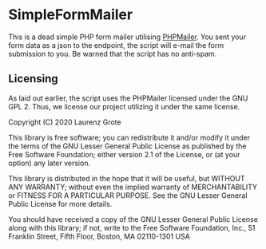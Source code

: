 # SimpleFormMailer

This is a dead simple PHP form mailer utilising [PHPMailer](https://github.com/PHPMailer/PHPMailer/blob/master/LICENSE).
You sent your form data as a json to the endpoint, the script will e-mail the form submission to you.
Be warned that the script has no anti-spam.

## Licensing

As laid out earlier, the script uses the PHPMailer licensed under the GNU GPL 2.
Thus, we license our project utilizing it under the same license.

Copyright (C) 2020 Laurenz Grote

This library is free software; you can redistribute it and/or
modify it under the terms of the GNU Lesser General Public
License as published by the Free Software Foundation; either
version 2.1 of the License, or (at your option) any later version.

This library is distributed in the hope that it will be useful,
but WITHOUT ANY WARRANTY; without even the implied warranty of
MERCHANTABILITY or FITNESS FOR A PARTICULAR PURPOSE.  See the GNU
Lesser General Public License for more details.

You should have received a copy of the GNU Lesser General Public
License along with this library; if not, write to the Free Software
Foundation, Inc., 51 Franklin Street, Fifth Floor, Boston, MA  02110-1301  USA